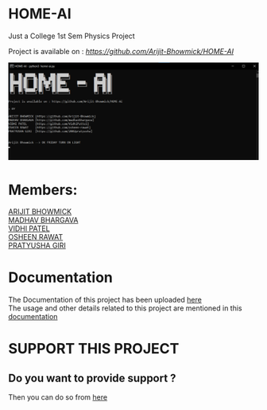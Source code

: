 # HOME-AI
Just a College 1st Sem Physics Project

Project is available on : <i>https://github.com/Arijit-Bhowmick/HOME-AI</i>

<img src="Images/Program_Screenshot.png">

# Members:

<a href="https://github.com/Arijit-Bhowmick">ARIJIT BHOWMICK</a><br>
<a href="https://github.com/madhavbhargava">MADHAV BHARGAVA</a><br>
<a href="https://github.com/VidhiPattel">VIDHI PATEL</a><br>
<a href="https://github.com/osheen-rawat">OSHEEN RAWAT</a><br>
<a href="https://github.com/2002pratyusha">PRATYUSHA GIRI</a><br>

# Documentation

The Documentation of this project has been uploaded <a href="Documentation/HOME-AI_documentation.pdf">here</a><br>
The usage and other details related to this project are mentioned in this <a href="Documentation/HOME-AI_documentation.pdf">documentation</a>

# SUPPORT THIS PROJECT

## Do you want to provide support ?

Then you can do so from <a href="https://arijit-bhowmick.github.io/supportive_webpages/support.html">here</a>